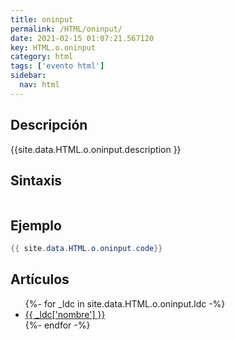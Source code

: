 ```yaml
---
title: oninput
permalink: /HTML/oninput/
date: 2021-02-15 01:07:21.567120
key: HTML.o.oninput
category: html
tags: ['evento html']
sidebar: 
  nav: html
---
```


## Descripción
{{site.data.HTML.o.oninput.description }}

## Sintaxis
~~~html
~~~

## Ejemplo
~~~java
{{ site.data.HTML.o.oninput.code}}
~~~

## Artículos
<ul>
{%- for _ldc in site.data.HTML.o.oninput.ldc -%}
   <li>
       <a href="{{_ldc['url'] }}">{{ _ldc['nombre'] }}</a>
   </li>
{%- endfor -%}
</ul>

